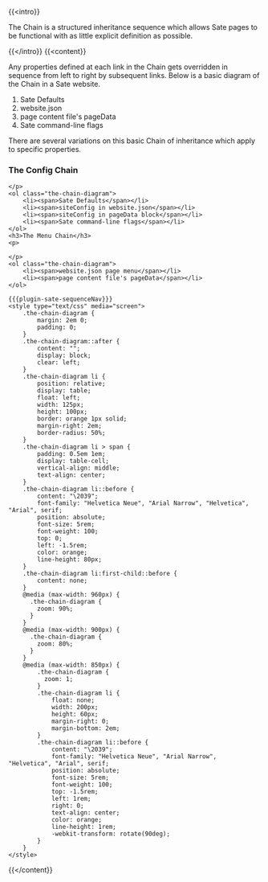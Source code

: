 {{<intro}}
    <p>
        The Chain is a structured inheritance sequence which allows Sate pages to be functional with as little explicit definition as possible.
    </p>
{{</intro}}
{{<content}}
    <p>
        Any properties defined at each link in the Chain gets overridden in sequence from left to right by subsequent links. Below is a basic diagram of the Chain in a Sate website.
    </p>
    <ol class="the-chain-diagram">
        <li><span>Sate Defaults</span></li>
        <li><span>website.json</span></li>
        <li><span>page content file's pageData</span></li>
        <li><span>Sate command-line flags</span></li>
    </ol>
    <p>There are several variations on this basic Chain of inheritance which apply to specific properties.</p>
    <h3>The Config Chain</h3>
    <p>

    </p>
    <ol class="the-chain-diagram">
        <li><span>Sate Defaults</span></li>
        <li><span>siteConfig in website.json</span></li>
        <li><span>siteConfig in pageData block</span></li>
        <li><span>Sate command-line flags</span></li>
    </ol>
    <h3>The Menu Chain</h3>
    <p>

    </p>
    <ol class="the-chain-diagram">
        <li><span>website.json page menu</span></li>
        <li><span>page content file's pageData</span></li>
    </ol>
<!-- <div class="content-footer">next: <a href="/docs/using-sate" class="next">Using Sate</a></div> -->
    {{{plugin-sate-sequenceNav}}}
    <style type="text/css" media="screen">
        .the-chain-diagram {
            margin: 2em 0;
            padding: 0;
        }
        .the-chain-diagram::after {
            content: "";
            display: block;
            clear: left;
        }
        .the-chain-diagram li {
            position: relative;
            display: table;
            float: left;
            width: 125px;
            height: 100px;
            border: orange 1px solid;
            margin-right: 2em;
            border-radius: 50%;
        }
        .the-chain-diagram li > span {
            padding: 0.5em 1em;
            display: table-cell;
            vertical-align: middle;
            text-align: center;
        }
        .the-chain-diagram li::before {
            content: "\2039";
            font-family: "Helvetica Neue", "Arial Narrow", "Helvetica", "Arial", serif;
            position: absolute;
            font-size: 5rem;
            font-weight: 100;
            top: 0;
            left: -1.5rem;
            color: orange;
            line-height: 80px;
        }
        .the-chain-diagram li:first-child::before {
            content: none;
        }
        @media (max-width: 960px) {
          .the-chain-diagram {
            zoom: 90%;
          }
        }
        @media (max-width: 900px) {
          .the-chain-diagram {
            zoom: 80%;
          }
        }
        @media (max-width: 850px) {
            .the-chain-diagram {
              zoom: 1;
            }
            .the-chain-diagram li {
                float: none;
                width: 200px;
                height: 60px;
                margin-right: 0;
                margin-bottom: 2em;
            }
            .the-chain-diagram li::before {
                content: "\2039";
                font-family: "Helvetica Neue", "Arial Narrow", "Helvetica", "Arial", serif;
                position: absolute;
                font-size: 5rem;
                font-weight: 100;
                top: -1.5rem;
                left: 1rem;
                right: 0;
                text-align: center;
                color: orange;
                line-height: 1rem;
                -webkit-transform: rotate(90deg);
            }
        }
    </style>
{{</content}}